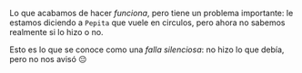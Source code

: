 Lo que acabamos de hacer _funciona_, pero tiene un problema importante: le estamos diciendo a `Pepita` que vuele en circulos, pero ahora no sabemos realmente si lo hizo o no. 

Esto es lo que se conoce como una _falla silenciosa_: no hizo lo que debía, pero no nos avisó :pensive: